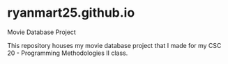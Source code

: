 # ryanmart25.github.io
Movie Database Project

This repository houses my movie database project that I made for my CSC 20 - Programming Methodologies II class. 
